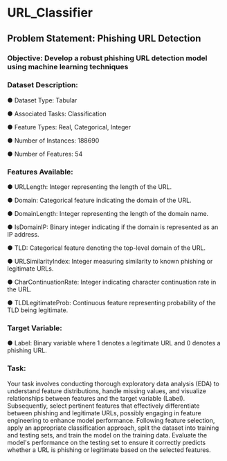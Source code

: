 # URL_Classifier
## Problem Statement: Phishing URL Detection
### Objective: Develop a robust phishing URL detection model using machine learning techniques
### Dataset Description:
● Dataset Type: Tabular

● Associated Tasks: Classification

● Feature Types: Real, Categorical, Integer

● Number of Instances: 188690

● Number of Features: 54

### Features Available:
● URLLength: Integer representing the length of the URL.

● Domain: Categorical feature indicating the domain of the URL.

● DomainLength: Integer representing the length of the domain name.

● IsDomainIP: Binary integer indicating if the domain is represented as an IP address.

● TLD: Categorical feature denoting the top-level domain of the URL.

● URLSimilarityIndex: Integer measuring similarity to known phishing or legitimate
URLs.

● CharContinuationRate: Integer indicating character continuation rate in the URL.

● TLDLegitimateProb: Continuous feature representing probability of the TLD being
legitimate.

### Target Variable:
● Label: Binary variable where 1 denotes a legitimate URL and 0 denotes a phishing
URL.

### Task:
Your task involves conducting thorough exploratory data analysis (EDA) to understand
feature distributions, handle missing values, and visualize relationships between
features and the target variable (Label). Subsequently, select pertinent features that
effectively differentiate between phishing and legitimate URLs, possibly engaging in
feature engineering to enhance model performance. Following feature selection, apply an
appropriate classification approach, split the dataset into training and testing sets, and
train the model on the training data. Evaluate the model's performance on the testing set
to ensure it correctly predicts whether a URL is phishing or legitimate based on the
selected features.
